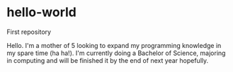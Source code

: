 # hello-world
First repository

Hello. I'm a mother of 5 looking to expand my programming knowledge in my spare time (ha ha!). I'm currently doing a Bachelor of Science, majoring in computing and will be finished it by the end of next year hopefully.
